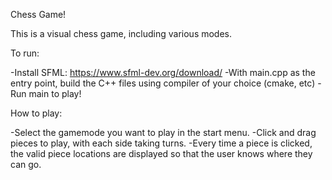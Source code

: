 Chess Game!

This is a visual chess game, including various modes. 

To run:

-Install SFML: https://www.sfml-dev.org/download/
-With main.cpp as the entry point, build the C++ files using compiler of your choice (cmake, etc)
-Run main to play!

How to play:

-Select the gamemode you want to play in the start menu.
-Click and drag pieces to play, with each side taking turns.
-Every time a piece is clicked, the valid piece locations are displayed so that the user knows where they can go.

